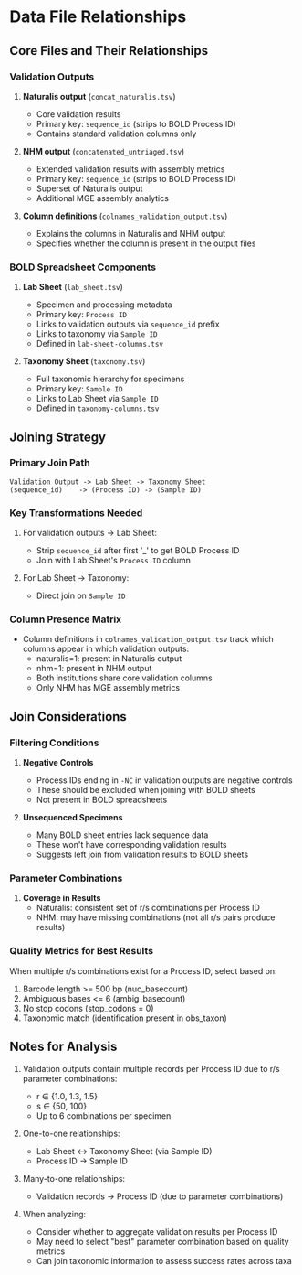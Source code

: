 # Data File Relationships

## Core Files and Their Relationships

### Validation Outputs
1. **Naturalis output** (`concat_naturalis.tsv`)
   - Core validation results
   - Primary key: `sequence_id` (strips to BOLD Process ID)
   - Contains standard validation columns only

2. **NHM output** (`concatenated_untriaged.tsv`)
   - Extended validation results with assembly metrics
   - Primary key: `sequence_id` (strips to BOLD Process ID)
   - Superset of Naturalis output
   - Additional MGE assembly analytics

3. **Column definitions** (`colnames_validation_output.tsv`)
   - Explains the columns in Naturalis and NHM output
   - Specifies whether the column is present in the output files

### BOLD Spreadsheet Components
1. **Lab Sheet** (`lab_sheet.tsv`)
   - Specimen and processing metadata
   - Primary key: `Process ID`
   - Links to validation outputs via `sequence_id` prefix
   - Links to taxonomy via `Sample ID`
   - Defined in `lab-sheet-columns.tsv`

2. **Taxonomy Sheet** (`taxonomy.tsv`)
   - Full taxonomic hierarchy for specimens
   - Primary key: `Sample ID`
   - Links to Lab Sheet via `Sample ID`
   - Defined in `taxonomy-columns.tsv`

## Joining Strategy

### Primary Join Path
```
Validation Output -> Lab Sheet -> Taxonomy Sheet
(sequence_id)    -> (Process ID) -> (Sample ID)
```

### Key Transformations Needed
1. For validation outputs -> Lab Sheet:
   - Strip `sequence_id` after first '_' to get BOLD Process ID
   - Join with Lab Sheet's `Process ID` column

2. For Lab Sheet -> Taxonomy:
   - Direct join on `Sample ID`

### Column Presence Matrix
- Column definitions in `colnames_validation_output.tsv` track which columns appear in which validation outputs:
  - naturalis=1: present in Naturalis output
  - nhm=1: present in NHM output
  - Both institutions share core validation columns
  - Only NHM has MGE assembly metrics

## Join Considerations

### Filtering Conditions
1. **Negative Controls**
   - Process IDs ending in `-NC` in validation outputs are negative controls
   - These should be excluded when joining with BOLD sheets
   - Not present in BOLD spreadsheets

2. **Unsequenced Specimens**
   - Many BOLD sheet entries lack sequence data
   - These won't have corresponding validation results
   - Suggests left join from validation results to BOLD sheets

### Parameter Combinations
1. **Coverage in Results**
   - Naturalis: consistent set of r/s combinations per Process ID
   - NHM: may have missing combinations (not all r/s pairs produce results)

### Quality Metrics for Best Results
When multiple r/s combinations exist for a Process ID, select based on:
1. Barcode length >= 500 bp (nuc_basecount)
2. Ambiguous bases <= 6 (ambig_basecount)
3. No stop codons (stop_codons = 0)
4. Taxonomic match (identification present in obs_taxon)

## Notes for Analysis
1. Validation outputs contain multiple records per Process ID due to r/s parameter combinations:
   - r ∈ {1.0, 1.3, 1.5}
   - s ∈ {50, 100}
   - Up to 6 combinations per specimen

2. One-to-one relationships:
   - Lab Sheet <-> Taxonomy Sheet (via Sample ID)
   - Process ID -> Sample ID

3. Many-to-one relationships:
   - Validation records -> Process ID (due to parameter combinations)

4. When analyzing:
   - Consider whether to aggregate validation results per Process ID
   - May need to select "best" parameter combination based on quality metrics
   - Can join taxonomic information to assess success rates across taxa